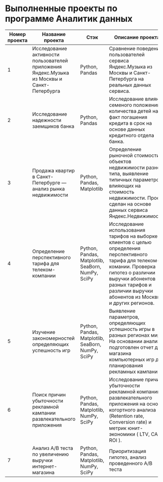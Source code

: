 # Выполненные проекты по программе Аналитик данных

|Номер проекта|Название проекта|Стэк|Описание проекта|
|-----------|--------------|--|--------------|
|1| Исследование активности пользователей приложения Яндекс.Музыка из Москвы и Санкт-Петербурга| Python, Pandas | Сравнение поведения пользователей сервиса Яндекс.Музыка из Москвы и Санкт-Петербурга на реальных данных сервиса.|
|2| Исследование надежности заемщиков банка| Python, Pandas | Исследование влияния семеного положения и количества детей на факт погашения кредита в срок на основе данных кредитного отдела банка.|
|3| Продажа квартир в Санкт-Петербурге — анализ рынка недвижимости| Python, Pandas, Matplotlib| Определение рыночной стоимости объектов недвижимости разного типа,  выявление типичных параметров влияющих на стоимость недвижимости. Проект сделан на основе данных сервиса Яндекс.Недвижимость.|
|4| Определение перспективного тарифа для телеком-компании| Python, Pandas, Matplotlib, SeaBorn, NumPy, SciPy| Исследование использования тарифов на выборке клиентов с целью определения перспективного тарифа для телеком-комании. Проверка гипотез о различии выручки абонентов разных тарифов и различии выручки абонентов из Москвы и других регионов.|
|5| Изучение закономерностей определяющих успешность игр| Python, Pandas, Matplotlib, SeaBorn, NumPy, SciPy| Выявление параметров, определяющих успешность игры в разных регионах мира. На основании анализа подготовлен отчет для магазина компьютерных игр для планирования рекламных кампаний.|
|6| Поиск причин убыточности рекламной кампании развлекательного приложения| Python, Pandas, Matplotlib, NumPy, SciPy| Исследование причин убыточности рекламной компании развлекательного приложения на основе когортного анализа (Retention rate, Conversion rate) и метрик юнит-экономики ( LTV, CAC, ROI ).|
|7| Анализ А/В теста по увеличению выручки интернет-магазина| Python, Pandas, Matplotlib, NumPy, SciPy| Приоритизация гипотез, анализ проведенного А/В теста|
